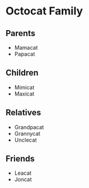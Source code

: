 # Octocat Family

## Parents
* Mamacat
* Papacat

## Children
* Mimicat
* Maxicat

## Relatives
* Grandpacat
* Grannycat
* Unclecat

## Friends
* Leacat
* Joncat

